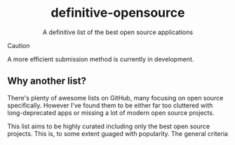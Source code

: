 
<h1 align="center"> definitive-opensource </h1>
<p align="center"> A definitive list of the best open source applications </p>

> [!CAUTION]  
> A more efficient submission method is currently in development.

## Why another list?
There's plenty of awesome lists on GitHub, many focusing on open source specifically. However I've found them to be either far too cluttered with long-deprecated apps or missing a lot of modern open source projects. 

This list aims to be highly curated including only the best open source projects. This is, to some extent guaged with popularity. The general criteria 




